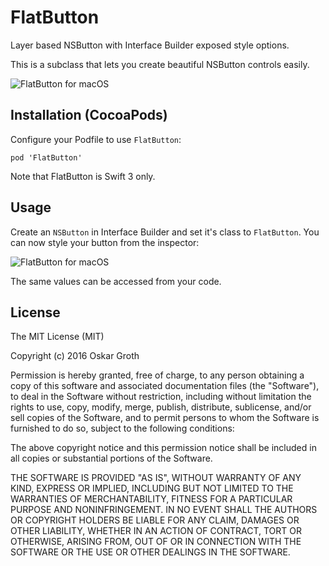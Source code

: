 FlatButton
==================
Layer based NSButton with Interface Builder exposed style options.

This is a subclass that lets you create beautiful NSButton controls easily.

![FlatButton for macOS](https://s3.amazonaws.com/cindori/images/flatbutton.png "FlatButton for macOS")

## Installation (CocoaPods)
Configure your Podfile to use `FlatButton`:

```pod 'FlatButton'```

Note that FlatButton is Swift 3 only.

## Usage

Create an `NSButton` in Interface Builder and set it's class to `FlatButton`.
You can now style your button from the inspector:

![FlatButton for macOS](https://s3.amazonaws.com/cindori/images/inspector.png "FlatButton for macOS")

The same values can be accessed from your code.

## License
The MIT License (MIT)

Copyright (c) 2016 Oskar Groth

Permission is hereby granted, free of charge, to any person obtaining a copy of
this software and associated documentation files (the "Software"), to deal in
the Software without restriction, including without limitation the rights to
use, copy, modify, merge, publish, distribute, sublicense, and/or sell copies of
the Software, and to permit persons to whom the Software is furnished to do so,
subject to the following conditions:

The above copyright notice and this permission notice shall be included in all
copies or substantial portions of the Software.

THE SOFTWARE IS PROVIDED "AS IS", WITHOUT WARRANTY OF ANY KIND, EXPRESS OR
IMPLIED, INCLUDING BUT NOT LIMITED TO THE WARRANTIES OF MERCHANTABILITY, FITNESS
FOR A PARTICULAR PURPOSE AND NONINFRINGEMENT. IN NO EVENT SHALL THE AUTHORS OR
COPYRIGHT HOLDERS BE LIABLE FOR ANY CLAIM, DAMAGES OR OTHER LIABILITY, WHETHER
IN AN ACTION OF CONTRACT, TORT OR OTHERWISE, ARISING FROM, OUT OF OR IN
CONNECTION WITH THE SOFTWARE OR THE USE OR OTHER DEALINGS IN THE SOFTWARE.
